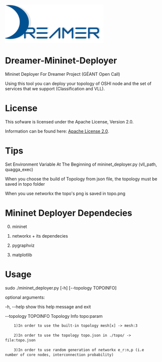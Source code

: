 ![Alt text](repo_data/dreamer-logo.png "Optional title")

Dreamer-Mininet-Deployer
========================

Mininet Deployer For Dreamer Project (GÉANT Open Call)

Using this tool you can deploy your topology of OSHI node and the
set of services that we support (Classification and VLL).

License
=======

This sofware is licensed under the Apache License, Version 2.0.

Information can be found here:
 [Apache License 2.0](http://www.apache.org/licenses/LICENSE-2.0).

Tips
==============

Set Environment Variable At The Beginning of mininet_deployer.py
(vll_path, quagga_exec)

When you choose the build of Topology from json file, the topology
must be saved in topo folder

When you use networkx the topo's png is saved in topo.png

Mininet Deployer Dependecies
=============================
0) mininet

1) networkx + its dependecies

2) pygraphviz

3) matplotlib

Usage
=====

sudo ./mininet_deployer.py [-h] [--topology TOPOINFO]

optional arguments:

  -h, --help           show this help message and exit

  --topology TOPOINFO  Topology Info topo:param

		1)In order to use the built-in topology mesh[x] -> mesh:3

		2)In order to use the topology topo.json in ./topo/ -> file:topo.json

		3)In order to use random generation of networkx e_r:n,p (i.e number of core nodes, interconnection probability)
